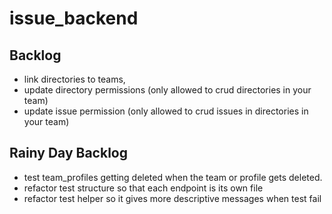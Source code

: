 # issue_backend

## Backlog
- link directories to teams,
- update directory permissions (only allowed to crud directories in your team)
- update issue permission (only allowed to crud issues in directories in your team)

## Rainy Day Backlog
- test team_profiles getting deleted when the team or profile gets deleted.
- refactor test structure so that each endpoint is its own file
- refactor test helper so it gives more descriptive messages when test fail